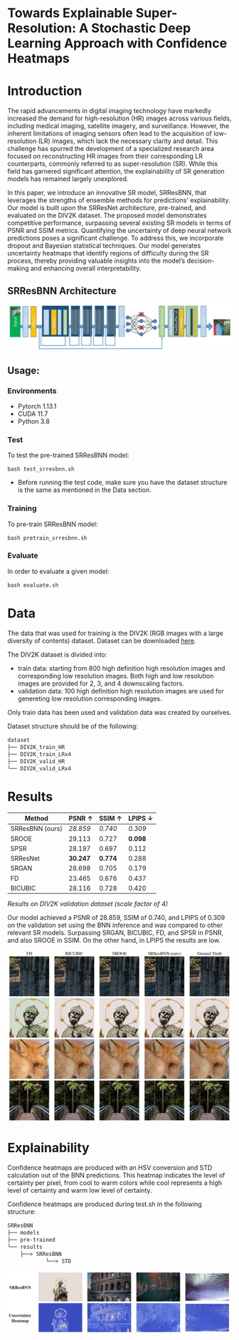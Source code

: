 # Towards Explainable Super-Resolution: A Stochastic Deep Learning Approach with Confidence Heatmaps


# Introduction
The rapid advancements in digital imaging technology have markedly increased the demand for high-resolution (HR) images across various fields, including medical imaging, satellite imagery, and surveillance. However, the inherent limitations of imaging sensors often lead to the acquisition of low-resolution (LR) images, which lack the necessary clarity and detail. This challenge has spurred the development of a specialized research area focused on reconstructing HR images from their corresponding LR counterparts, commonly referred to as super-resolution (SR). While this field has garnered significant attention, the explainability of SR generation models has remained largely unexplored.

In this paper, we introduce an innovative SR model, SRResBNN, that leverages the strengths of ensemble methods for predictions' explainability. Our model is built upon the SRResNet architecture, pre-trained, and evaluated on the DIV2K dataset. The proposed model demonstrates competitive performance, surpassing several existing SR models in terms of PSNR and SSIM metrics. Quantifying the uncertainty of deep neural network predictions poses a significant challenge. To address this, we incorporate dropout and Bayesian statistical techniques. Our model generates uncertainty heatmaps that identify regions of difficulty during the SR process, thereby providing valuable insights into the model’s decision-making and enhancing overall interpretability.

## SRResBNN Architecture  ##
![](images/architecture.png)


## Usage:

### Environments
- Pytorch 1.13.1
- CUDA 11.7
- Python 3.8

### Test

To test the pre-trained SRResBNN model:

    bash test_srresbnn.sh
    
- Before running the test code, make sure you have the dataset structure is the same as mentioned in the Data section.

### Training

To pre-train SRResBNN model:

    bash pretrain_srresbnn.sh

### Evaluate

In order to evaluate a given model:

    bash evaluate.sh

# Data
The data that was used for training is the DIV2K (RGB images with a large diversity of contents) dataset. Dataset can be downloaded [here](https://data.vision.ee.ethz.ch/cvl/DIV2K/).

The DIV2K dataset is divided into:
  * train data: starting from 800 high definition high resolution images and corresponding low resolution images. Both high and low resolution images are provided for 2, 3, and 4 downscaling factors.
  * validation data: 100 high definition high resolution images are used for genereting low resolution corresponding images.

Only train data has been used and validation data was created by ourselves.

Dataset structure should be of the following:

    dataset
    ├── DIV2K_train_HR
    ├── DIV2K_train_LRx4
    ├── DIV2K_valid_HR
    └── DIV2K_valid_LRx4

# Results

<table>
  <thead>
    <tr>
      <th>Method</th>
      <th>PSNR &uarr;</th>
      <th>SSIM &uarr;</th>
      <th>LPIPS &darr;</th>
    </tr>
  </thead>
  <tbody>
    <tr>
      <td>SRResBNN (ours)</td>
      <td><em>28.859</em></td>
      <td><em>0.740</em></td>
      <td><em>0.309</em></td>
    </tr>
    <tr>
      <td>SROOE</td>
      <td>29.113</td>
      <td>0.727</td>
      <td><strong>0.098</strong></td>
    </tr>
    <tr>
      <td>SPSR</td>
      <td>28.197</td>
      <td>0.697</td>
      <td>0.112</td>
    </tr>
    <tr>
      <td>SRResNet</td>
      <td><strong>30.247</strong></td>
      <td><strong>0.774</strong></td>
      <td>0.288</td>
    </tr>
    <tr>
      <td>SRGAN</td>
      <td>28.698</td>
      <td>0.705</td>
      <td>0.179</td>
    </tr>
    <tr>
      <td>FD</td>
      <td>23.465</td>
      <td>0.676</td>
      <td>0.437</td>
    </tr>
    <tr>
      <td>BICUBIC</td>
      <td>28.116</td>
      <td>0.728</td>
      <td>0.420</td>
    </tr>
  </tbody>
</table>
<p><em>Results on DIV2K validation dataset (scale factor of 4)</em></p>

Our model achieved a PSNR of 28.859, SSIM of 0.740, and LPIPS of 0.309 on the validation set using the BNN inference and was compared to other relevant SR models. 
Surpassing SRGAN, BICUBIC, FD, and SPSR in PSNR, and also SROOE in SSIM. On the other hand, in LPIPS the results are low.

![](images/results.png)


# Explainability

Confidence heatmaps are produced with an HSV conversion and STD calculation out of the BNN predictions. This heatmap indicates the level of certainty per pixel, 
from cool to warm colors while cool represents a high level of certainty and warm low level of certainty.

Confidence heatmaps are produced during test.sh in the following structure:

    SRResBNN
    ├── models
    ├── pre-trained
    └── results
        ├──> SRResBNN
                └──> STD

![](images/heatmaps.PNG)



